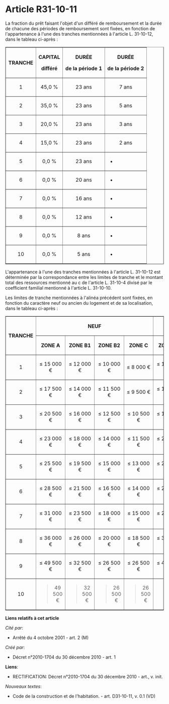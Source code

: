 # Article R31-10-11

La fraction du prêt faisant l'objet d'un différé de remboursement et la durée de chacune des périodes de remboursement sont
fixées, en fonction de l'appartenance à l'une des tranches mentionnées à l'article L. 31-10-12, dans le tableau ci-après : 

<table width="750" border="1">
  <tbody>
    <tr>
      <th>

TRANCHE 

</th>
      <th>

CAPITAL 

différé 

</th>
      <th>

DURÉE 

de la période 1 

</th>
      <th colspan="6">

DURÉE 

de la période 2 

</th>
    </tr>
    <tr>
      <td align="center">

1 

</td>
      <td align="center">

45,0 % 

</td>
      <td align="center">

23 ans 

</td>
      <td align="center">

7 ans 

</td>
    </tr>
    <tr>
      <td align="center">

2 

</td>
      <td align="center">

35,0 % 

</td>
      <td align="center">

23 ans 

</td>
      <td align="center">

5 ans 

</td>
    </tr>
    <tr>
      <td align="center">

3 

</td>
      <td align="center">

20,0 % 

</td>
      <td align="center">

23 ans 

</td>
      <td align="center">

3 ans 

</td>
    </tr>
    <tr>
      <td align="center">

4 

</td>
      <td align="center">

15,0 % 

</td>
      <td align="center">

23 ans 

</td>
      <td align="center">

2 ans 

</td>
    </tr>
    <tr>
      <td align="center">

5 

</td>
      <td align="center">

0,0 % 

</td>
      <td align="center">

23 ans 

</td>
      <td align="center">

- 

</td>
    </tr>
    <tr>
      <td align="center">

6 

</td>
      <td align="center">

0,0 % 

</td>
      <td align="center">

20 ans 

</td>
      <td align="center">

- 

</td>
    </tr>
    <tr>
      <td align="center">

7 

</td>
      <td align="center">

0,0 % 

</td>
      <td align="center">

16 ans 

</td>
      <td align="center">

- 

</td>
    </tr>
    <tr>
      <td align="center">

8 

</td>
      <td align="center">

0,0 % 

</td>
      <td align="center">

12 ans 

</td>
      <td align="center">

- 

</td>
    </tr>
    <tr>
      <td align="center">

9 

</td>
      <td align="center">

0,0 % 

</td>
      <td align="center">

8 ans 

</td>
      <td align="center">

- 

</td>
    </tr>
    <tr>
      <td align="center">

10 

</td>
      <td align="center">

0,0 % 

</td>
      <td align="center">

5 ans 

</td>
      <td align="center">

- 

</td>
    </tr>
  </tbody>
</table>

L'appartenance à l'une des tranches mentionnées à l'article L. 31-10-12 est déterminée par la correspondance entre les
limites de tranche et le montant total des ressources mentionné au c de l'article L. 31-10-4 divisé par le coefficient
familial mentionné à l'article L. 31-10-10. 

Les limites de tranche mentionnées à l'alinéa précédent sont fixées, en fonction du caractère neuf ou ancien du logement et
de sa localisation, dans le tableau ci-après : 

<table border="1" width="750">
  <tbody>
    <tr>
      <th rowspan="2">

TRANCHE 

</th>
      <th colspan="4">

NEUF 

</th>
      <th colspan="4">

ANCIEN 

</th>
    </tr>
    <tr>
      <th>

ZONE A 

</th>
      <th>

ZONE B1 

</th>
      <th>

ZONE B2 

</th>
      <th>

ZONE C 

</th>
      <th>

ZONE A 

</th>
      <th>

ZONE B1 

</th>
      <th>

ZONE B2 

</th>
      <th>

ZONE C 

</th>
    </tr>
    <tr>
      <td align="center">

1 

</td>
      <td align="center">

≤ 15 000 € 

</td>
      <td align="center">

≤ 12 000 € 

</td>
      <td align="center">

≤ 10 000 € 

</td>
      <td align="center">

≤ 8 000 € 

</td>
      <td align="center">

≤ 12 000 € 

</td>
      <td align="center">

≤ 10 000 € 

</td>
      <td align="center">

≤ 9 000 € 

</td>
      <td align="center">

≤ 8 000 € 

</td>
    </tr>
    <tr>
      <td align="center">

2 

</td>
      <td align="center">

≤ 17 500 € 

</td>
      <td align="center">

≤ 14 000 € 

</td>
      <td align="center">

≤ 11 500 € 

</td>
      <td align="center">

≤ 9 500 € 

</td>
      <td align="center">

≤ 15 000 € 

</td>
      <td align="center">

≤ 12 000 € 

</td>
      <td align="center">

≤ 10 000 € 

</td>
      <td align="center">

≤ 9 500 € 

</td>
    </tr>
    <tr>
      <td align="center">

3 

</td>
      <td align="center">

≤ 20 500 € 

</td>
      <td align="center">

≤ 16 000 € 

</td>
      <td align="center">

≤ 12 500 € 

</td>
      <td align="center">

≤ 10 500 € 

</td>
      <td align="center">

≤ 17 500 € 

</td>
      <td align="center">

≤ 14 000 € 

</td>
      <td align="center">

≤ 11 500 € 

</td>
      <td align="center">

≤ 10 500 € 

</td>
    </tr>
    <tr>
      <td align="center">

4 

</td>
      <td align="center">

≤ 23 000 € 

</td>
      <td align="center">

≤ 18 000 € 

</td>
      <td align="center">

≤ 14 000 € 

</td>
      <td align="center">

≤ 11 500 € 

</td>
      <td align="center">

≤ 20 500 € 

</td>
      <td align="center">

≤ 16 000 € 

</td>
      <td align="center">

≤ 12 500 € 

</td>
      <td align="center">

≤ 11 500 € 

</td>
    </tr>
    <tr>
      <td align="center">

5 

</td>
      <td align="center">

≤ 25 500 € 

</td>
      <td align="center">

≤ 19 500 € 

</td>
      <td align="center">

≤ 15 000 € 

</td>
      <td align="center">

≤ 13 000 € 

</td>
      <td align="center">

≤ 23 000 € 

</td>
      <td align="center">

≤ 18 000 € 

</td>
      <td align="center">

≤ 14 000 € 

</td>
      <td align="center">

≤ 13 000 € 

</td>
    </tr>
    <tr>
      <td align="center">

6 

</td>
      <td align="center">

≤ 28 500 € 

</td>
      <td align="center">

≤ 21 500 € 

</td>
      <td align="center">

≤ 16 500 € 

</td>
      <td align="center">

≤ 14 000 € 

</td>
      <td align="center">

≤ 25 500 € 

</td>
      <td align="center">

≤ 19 500 € 

</td>
      <td align="center">

≤ 15 000 € 

</td>
      <td align="center">

≤ 14 000 € 

</td>
    </tr>
    <tr>
      <td align="center">

7 

</td>
      <td align="center">

≤ 31 000 € 

</td>
      <td align="center">

≤ 23 500 € 

</td>
      <td align="center">

≤ 18 000 € 

</td>
      <td align="center">

≤ 15 000 € 

</td>
      <td align="center">

≤ 28 500 € 

</td>
      <td align="center">

≤ 21 500 € 

</td>
      <td align="center">

≤ 16 500 € 

</td>
      <td align="center">

≤ 15 000 € 

</td>
    </tr>
    <tr>
      <td align="center">

8 

</td>
      <td align="center">

≤ 36 000 € 

</td>
      <td align="center">

≤ 26 000 € 

</td>
      <td align="center">

≤ 20 000 € 

</td>
      <td align="center">

≤ 18 500 € 

</td>
      <td align="center">

≤ 31 000 € 

</td>
      <td align="center">

≤ 23 500 € 

</td>
      <td align="center">

≤ 18 000 € 

</td>
      <td align="center">

≤ 16 500 € 

</td>
    </tr>
    <tr>
      <td align="center">

9 

</td>
      <td align="center">

≤ 49 500 € 

</td>
      <td align="center">

≤ 32 500 € 

</td>
      <td align="center">

≤ 26 500 € 

</td>
      <td align="center">

≤ 26 500 € 

</td>
      <td align="center">

≤ 43 500 € 

</td>
      <td align="center">

≤ 30 500 € 

</td>
      <td align="center">

≤ 26 500 € 

</td>
      <td align="center">

≤ 26 500 € 

</td>
    </tr>
    <tr>
      <td align="center">

10 

</td>
      <td align="center">

> 49 500 € 

</td>
      <td align="center">

> 32 500 € 

</td>
      <td align="center">

> 26 500 € 

</td>
      <td align="center">

> 26 500 € 

</td>
      <td align="center">

> 43 500 € 

</td>
      <td align="center">

> 30 500 € 

</td>
      <td align="center">

> 26 500 € 

</td>
      <td align="center">

> 26 500 €

</td>
    </tr>
  </tbody>
</table>

**Liens relatifs à cet article**

_Cité par_:

  - Arrêté du 4 octobre 2001 - art. 2 (M)

_Créé par_:

  - Décret n°2010-1704 du 30 décembre 2010 - art. 1

**Liens**:

  - RECTIFICATION: Décret n°2010-1704 du 30 décembre 2010 - art., v. init.

_Nouveaux textes_:

  - Code de la construction et de l'habitation. - art. D31-10-11, v. 0.1 (VD)
